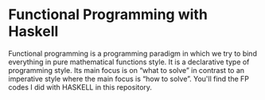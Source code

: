 # Functional Programming with Haskell

Functional programming is a programming paradigm in which we try to bind everything in pure mathematical functions style. It is a declarative type of programming style. Its main focus is on “what to solve” in contrast to an imperative style where the main focus is “how to solve”. You'll find the FP codes I did with HASKELL in this repository.

